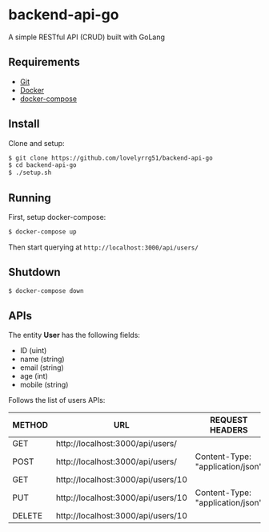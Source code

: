 # backend-api-go
A simple RESTful API (CRUD) built with GoLang

## Requirements

- [Git](https://git-scm.com/)
- [Docker](https://www.docker.com/)
- [docker-compose](https://docs.docker.com/compose/)

## Install
Clone and setup:

```bash
$ git clone https://github.com/lovelyrrg51/backend-api-go
$ cd backend-api-go
$ ./setup.sh
```

## Running
First, setup docker-compose:

```bash
$ docker-compose up
```

Then start querying at `http://localhost:3000/api/users/`

## Shutdown
```bash
$ docker-compose down
```

## APIs
The entity **User** has the following fields:

- ID (uint)
- name (string)
- email (string)
- age (int)
- mobile (string)

Follows the list of users APIs:

|METHOD|URL|REQUEST HEADERS|REQUEST PAYLOAD|RESPONSE HEADERS|RESPONSE PAYLOAD|
|------|---|---------------|---------------|----------------|----------------|
|GET|http://localhost:3000/api/users/ | | | |User[]|
|POST|http://localhost:3000/api/users/ |Content-Type: "application/json"|User||User|
|GET|http://localhost:3000/api/users/10 | | | |User|
|PUT|http://localhost:3000/api/users/10 |Content-Type: "application/json"|User||User|
|DELETE|http://localhost:3000/api/users/10 | | | | |
